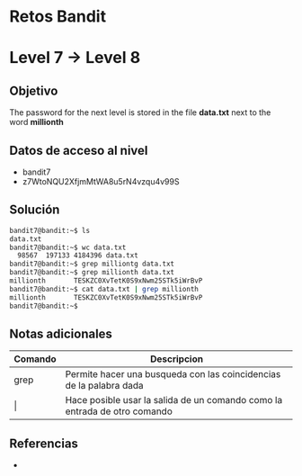# Retos Bandit

# Level 7 → Level 8

## Objetivo
The password for the next level is stored in the file **data.txt** next to the word **millionth**

## Datos de acceso al nivel
- bandit7
- z7WtoNQU2XfjmMtWA8u5rN4vzqu4v99S

## Solución
```bash
bandit7@bandit:~$ ls
data.txt
bandit7@bandit:~$ wc data.txt
  98567  197133 4184396 data.txt
bandit7@bandit:~$ grep milliontg data.txt
bandit7@bandit:~$ grep millionth data.txt
millionth       TESKZC0XvTetK0S9xNwm25STk5iWrBvP
bandit7@bandit:~$ cat data.txt | grep millionth
millionth       TESKZC0XvTetK0S9xNwm25STk5iWrBvP
bandit7@bandit:~$
```
## Notas adicionales
| Comando | Descripcion |
|---------|-------------|
| grep | Permite hacer una busqueda con las coincidencias de la palabra dada |
| \| | Hace posible usar la salida de un comando como la entrada de otro comando

## Referencias
- []()
